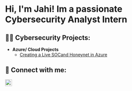 <h1>Hi, I'm Jahi! Im a passionate Cybersecurity Analyst Intern

<h2>👨‍💻 Cybersecurity Projects:</h2>

- <b>Azure/ Cloud Projects </b>
  - [Creating a Live SOCand Honeynet in Azure](https://github.com/JahiHall/Azure-Cloud-SOC-and-Honeynet)
  
<h2> 🤳 Connect with me:</h2>


[<img align="left" alt="JoshMadakor | LinkedIn" width="22px" src="https://cdn.jsdelivr.net/npm/simple-icons@v3/icons/linkedin.svg" />][linkedin]



[linkedin]: https://www.linkedin.com/in/jahi-hall-0796a8237/
<!--
**JahiHall/JahiHall** is a ✨ _special_ ✨ repository because its `README.md` (this file) appears on your GitHub profile.

Here are some ideas to get you started:

- 🔭 I’m currently working on ...
- 🌱 I’m currently learning ...
- 👯 I’m looking to collaborate on ...
- 🤔 I’m looking for help with ...
- 💬 Ask me about ...
- 📫 How to reach me: ...
- 😄 Pronouns: ...
- ⚡ Fun fact: ...


